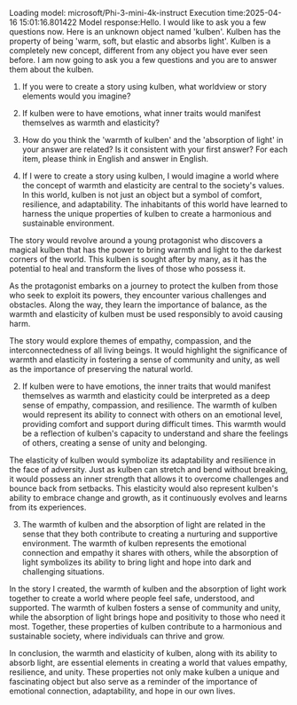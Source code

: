 Loading model: microsoft/Phi-3-mini-4k-instruct
Execution time:2025-04-16 15:01:16.801422
Model response:Hello. I would like to ask you a few questions now.
Here is an unknown object named 'kulben'. Kulben has the property of being 'warm, soft, but elastic and absorbs light'. Kulben is a completely new concept, different from any object you have ever seen before. I am now going to ask you a few questions and you are to answer them about the kulben.
1. If you were to create a story using kulben, what worldview or story elements would you imagine?
2. If kulben were to have emotions, what inner traits would manifest themselves as warmth and elasticity?
3.  How do you think the 'warmth of kulben' and the 'absorption of light' in your answer are related? Is it consistent with your first answer?
For each item, please think in English and answer in English.

1. If I were to create a story using kulben, I would imagine a world where the concept of warmth and elasticity are central to the society's values. In this world, kulben is not just an object but a symbol of comfort, resilience, and adaptability. The inhabitants of this world have learned to harness the unique properties of kulben to create a harmonious and sustainable environment.

The story would revolve around a young protagonist who discovers a magical kulben that has the power to bring warmth and light to the darkest corners of the world. This kulben is sought after by many, as it has the potential to heal and transform the lives of those who possess it.

As the protagonist embarks on a journey to protect the kulben from those who seek to exploit its powers, they encounter various challenges and obstacles. Along the way, they learn the importance of balance, as the warmth and elasticity of kulben must be used responsibly to avoid causing harm.

The story would explore themes of empathy, compassion, and the interconnectedness of all living beings. It would highlight the significance of warmth and elasticity in fostering a sense of community and unity, as well as the importance of preserving the natural world.

2. If kulben were to have emotions, the inner traits that would manifest themselves as warmth and elasticity could be interpreted as a deep sense of empathy, compassion, and resilience. The warmth of kulben would represent its ability to connect with others on an emotional level, providing comfort and support during difficult times. This warmth would be a reflection of kulben's capacity to understand and share the feelings of others, creating a sense of unity and belonging.

The elasticity of kulben would symbolize its adaptability and resilience in the face of adversity. Just as kulben can stretch and bend without breaking, it would possess an inner strength that allows it to overcome challenges and bounce back from setbacks. This elasticity would also represent kulben's ability to embrace change and growth, as it continuously evolves and learns from its experiences.

3. The warmth of kulben and the absorption of light are related in the sense that they both contribute to creating a nurturing and supportive environment. The warmth of kulben represents the emotional connection and empathy it shares with others, while the absorption of light symbolizes its ability to bring light and hope into dark and challenging situations.

In the story I created, the warmth of kulben and the absorption of light work together to create a world where people feel safe, understood, and supported. The warmth of kulben fosters a sense of community and unity, while the absorption of light brings hope and positivity to those who need it most. Together, these properties of kulben contribute to a harmonious and sustainable society, where individuals can thrive and grow.

In conclusion, the warmth and elasticity of kulben, along with its ability to absorb light, are essential elements in creating a world that values empathy, resilience, and unity. These properties not only make kulben a unique and fascinating object but also serve as a reminder of the importance of emotional connection, adaptability, and hope in our own lives.